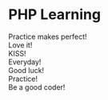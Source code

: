 # PHP Learning  
Practice makes perfect!  
Love it!    
KISS!  
Everyday!  
Good luck!    
Practice!  
Be a good coder!  
